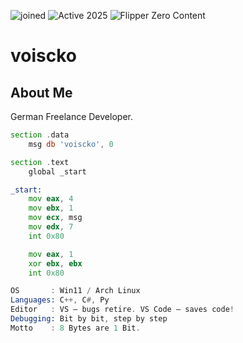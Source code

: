 ![joined](https://img.shields.io/badge/joined-2019-blue)  ![Active 2025](https://img.shields.io/badge/new_start-2025-red)  ![Flipper Zero Content](https://img.shields.io/badge/Flipper_Zero_Content-ACTIVE-green)
# voiscko

## About Me
German Freelance Developer.

```asm
section .data
    msg db 'voiscko', 0

section .text
    global _start

_start:
    mov eax, 4
    mov ebx, 1
    mov ecx, msg
    mov edx, 7
    int 0x80

    mov eax, 1
    xor ebx, ebx
    int 0x80
```

```asm
OS       : Win11 / Arch Linux
Languages: C++, C#, Py
Editor   : VS – bugs retire. VS Code – saves code!
Debugging: Bit by bit, step by step
Motto    : 8 Bytes are 1 Bit.
```
